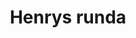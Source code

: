---
title: Henrys runda
slug: henrys-runda
distance_km: 28.7
elevation_m: 341
asphalt_pct: 20
gravel_pct: 80
gpx_file: henrys.gpx
strava_link: https://www.strava.com/routes/henrys-runda
thumbnail: henrys.jpg
photos:
  - henrys-1.jpg
  - henrys-2.jpg
description: >
  Test - Henrys runda är vår sons favoritrunda från Fryksås. Rundan tar dig ned via stora
  grusvägar till Hornberga där den passerar vackra Hornberga kapell. Från Hornberga går
  den sedan vidare ut i närbelägen vildmark. Efter några kilometrar dyker några bekanta
  områden upp för den vana Grönklittsbesökaren då rutten passerar några av områdets
  slalombackar.

  Med skidbackarna i ryggen börjar den riktiga utmaningen på rundan, klättringen tillbaka
  upp till Stormon. Väl uppe på Stormon väntar några mindre utförspartier innan de
  klassiska vägspåren leder tillbaka mot Fryksås. Den lite mer äventyrliga följer skidspåret
  mellan Grönklitt och Fryksås tillbaka, om orken tryter kan man även välja att följa
  asfaltsvägen från Grönklitt tillbaka till Fryksås.
---